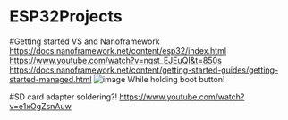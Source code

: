 # ESP32Projects

#Getting started VS and Nanoframework
https://docs.nanoframework.net/content/esp32/index.html
https://www.youtube.com/watch?v=nqst_EJEuQI&t=850s
https://docs.nanoframework.net/content/getting-started-guides/getting-started-managed.html
![image](https://github.com/obenyaala/ESP32Projects/assets/6730924/4dbe5929-90db-4db6-a0b6-3719dfd3394b)
While holding boot button!


#SD card adapter soldering?!
https://www.youtube.com/watch?v=e1xOgZsnAuw
